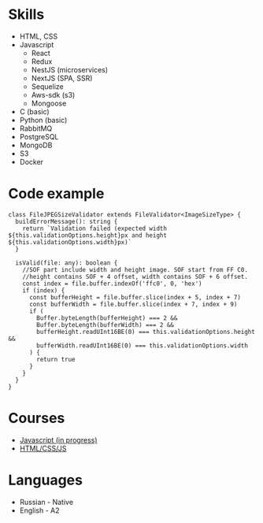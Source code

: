 # Skills
* HTML, CSS
* Javascript
    * React
    * Redux
    * NestJS (microservices)
    * NextJS (SPA, SSR)
    * Sequelize
    * Aws-sdk (s3)
    * Mongoose
* C (basic)
* Python (basic)
* RabbitMQ
* PostgreSQL
* MongoDB
* S3
* Docker

# Code example
```
class FileJPEGSizeValidator extends FileValidator<ImageSizeType> {
  buildErrorMessage(): string {
    return `Validation failed (expected width ${this.validationOptions.height}px and height ${this.validationOptions.width}px)`
  }

  isValid(file: any): boolean {
    //SOF part include width and height image. SOF start from FF C0.
    //height contains SOF + 4 offset, width contains SOF + 6 offset.
    const index = file.buffer.indexOf('ffc0', 0, 'hex')
    if (index) {
      const bufferHeight = file.buffer.slice(index + 5, index + 7)
      const bufferWidth = file.buffer.slice(index + 7, index + 9)
      if (
        Buffer.byteLength(bufferHeight) === 2 &&
        Buffer.byteLength(bufferWidth) === 2 &&
        bufferHeight.readUInt16BE(0) === this.validationOptions.height &&
        bufferWidth.readUInt16BE(0) === this.validationOptions.width
      ) {
        return true
      }
    }
  }
}
```

# Courses
* [Javascript (in progress)](https://rs.school/js/)
* [HTML/CSS/JS](https://www.udemy.com/course/webdeveloper/)

# Languages
* Russian - Native
* English - A2